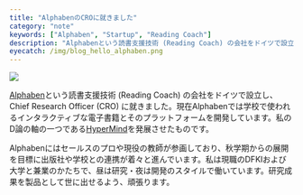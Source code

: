 ```yaml
---
title: "AlphabenのCROに就きました"
category: "note"
keywords: ["Alphaben", "Startup", "Reading Coach"]
description: "Alphabenという読書支援技術 (Reading Coach) の会社をドイツで設立し、Chief Research Officer (CRO) に就きました。"
eyecatch: /img/blog_hello_alphaben.png
---
```


![ ](/img/blog_hello_alphaben.png)

[Alphaben](https://alphaben.app)という読書支援技術 (Reading Coach) の会社をドイツで設立し、Chief Research Officer (CRO) に就きました。現在Alphabenでは学校で使われるインタラクティブな電子書籍とそのプラットフォームを開発しています。私のD論の軸の一つである[HyperMind](/ja/projects/hypermind)を発展させたものです。

Alphabenにはセールスのプロや現役の教師が参画しており、秋学期からの展開を目標に出版社や学校との連携が着々と進んでいます。私は現職のDFKIおよび大学と兼業のかたちで、昼は研究・夜は開発のスタイルで働いています。研究成果を製品として世に出せるよう、頑張ります。